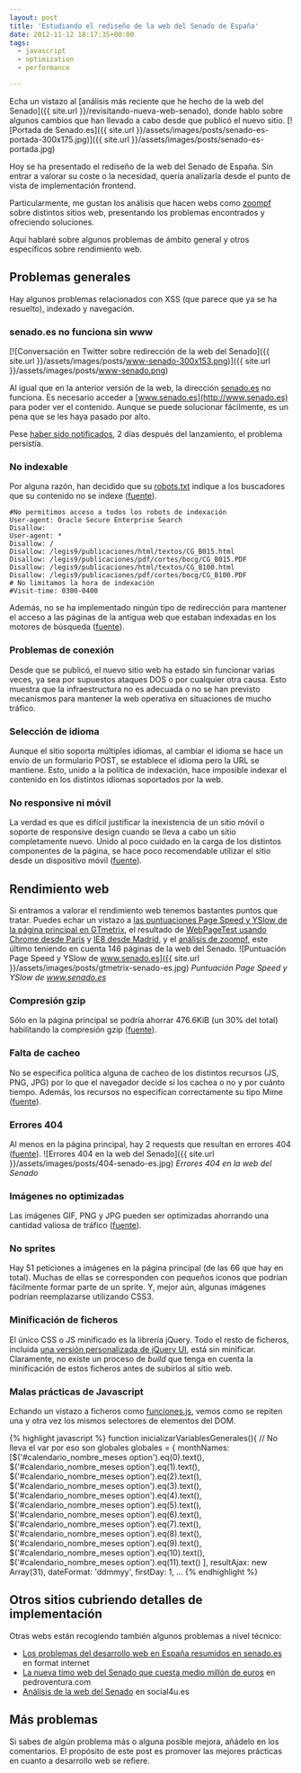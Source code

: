 ```yaml
---
layout: post
title: 'Estudiando el rediseño de la web del Senado de España'
date: 2012-11-12 18:17:35+00:00
tags:
  - javascript
  - optimization
  - performance

---
```


Echa un vistazo al [análisis más reciente que he hecho de la web del Senado]({{ site.url }}/revisitando-nueva-web-senado), donde hablo sobre algunos cambios que han llevado a cabo desde que publicó el nuevo sitio.
[![Portada de Senado.es]({{ site.url }}/assets/images/posts/senado-es-portada-300x175.jpg)]({{ site.url }}/assets/images/posts/senado-es-portada.jpg)

Hoy se ha presentado el rediseño de la web del Senado de España. Sin entrar a valorar su coste o la necesidad, quería analizarla desde el punto de vista de implementación frontend.

Particularmente, me gustan los análisis que hacen webs como [zoompf](http://zoompf.com/blog) sobre distintos sitios web, presentando los problemas encontrados y ofreciendo soluciones.

Aquí hablaré sobre algunos problemas de ámbito general y otros específicos sobre rendimiento web.

## Problemas generales
Hay algunos problemas relacionados con XSS (que parece que ya se ha resuelto), indexado y navegación.

### senado.es no funciona sin www
[![Conversación en Twitter sobre redirección de la web del Senado]({{ site.url }}/assets/images/posts/www-senado-300x153.png)]({{ site.url }}/assets/images/posts/www-senado.png)

Al igual que en la anterior versión de la web, la dirección [senado.es](http://senado.es) no funciona. Es necesario acceder a [www.senado.es](http://www.senado.es) para poder ver el contenido. Aunque se puede solucionar fácilmente, es un pena que se les haya pasado por alto.

Pese [haber sido notificados](https://twitter.com/jmperezperez/status/267910552288911360), 2 días después del lanzamiento, el problema persistía.

### No indexable
Por alguna razón, han decidido que su [robots.txt](http://www.senado.es/robots.txt) indique a los buscadores que su contenido no se indexe ([fuente](https://twitter.com/polpitart/status/267930153592709120)).

```
#No permitimos acceso a todos los robots de indexación
User-agent: Oracle Secure Enterprise Search
Disallow:
User-agent: *
Disallow: /
Disallow: /legis9/publicaciones/html/textos/CG_B015.html
Disallow: /legis9/publicaciones/pdf/cortes/bocg/CG_B015.PDF
Disallow: /legis9/publicaciones/html/textos/CG_B100.html
Disallow: /legis9/publicaciones/pdf/cortes/bocg/CG_B100.PDF
# No limitamos la hora de indexación
#Visit-time: 0300-0400
```

Además, no se ha implementado ningún tipo de redirección para mantener el acceso a las páginas de la antigua web que estaban indexadas en los motores de búsqueda ([fuente](http://formatinternet.wordpress.com/2012/11/12/los-problemas-del-desarrollo-web-en-espana-resumidos-en-senado-es/)).

### Problemas de conexi&#243;n
Desde que se publicó, el nuevo sitio web ha estado sin funcionar varias veces, ya sea por supuestos ataques DOS o por cualquier otra causa. Esto muestra que la infraestructura no es adecuada o no se han previsto mecanismos para mantener la web operativa en situaciones de mucho tráfico.

### Selecci&#243;n de idioma
Aunque el sitio soporta múltiples idiomas, al cambiar el idioma se hace un envío de un formulario POST, se establece el idioma pero la URL se mantiene. Esto, unido a la política de indexación, hace imposible indexar el contenido en los distintos idiomas soportados por la web.

### No responsive ni m&#243;vil
La verdad es que es difícil justificar la inexistencia de un sitio móvil o soporte de responsive design cuando se lleva a cabo un sitio completamente nuevo. Unido al poco cuidado en la carga de los distintos componentes de la página, se hace poco recomendable utilizar el sitio desde un dispositivo móvil ([fuente](http://mobitest.akamai.com/m/results.cgi?testid=121114_K2_5)).

## Rendimiento web
Si entramos a valorar el rendimiento web tenemos bastantes puntos que tratar. Puedes echar un vistazo a [las puntuaciones Page Speed y YSlow de la página principal en GTmetrix](http://gtmetrix.com/reports/www.senado.es/cCUUkJUm), el resultado de [WebPageTest usando Chrome desde París](http://www.webpagetest.org/result/121112_7M_DP6/) y [IE8 desde Madrid](http://www.webpagetest.org/result/121112_RQ_F0H/), y el [análisis de zoompf](http://scans.zoompf.com/s/e2b8609e20721c1548291f3fd94acaed/report.html), este último teniendo en cuenta 146 páginas de la web del Senado.
![Puntuación Page Speed y YSlow de www.senado.es]({{ site.url }}/assets/images/posts/gtmetrix-senado-es.jpg)
_Puntuación Page Speed y YSlow de www.senado.es_

### Compresi&#243;n gzip
Sólo en la página principal se podría ahorrar 476.6KiB (un 30% del total) habilitando la compresión gzip ([fuente](http://gtmetrix.com/reports/www.senado.es/cCUUkJUm)).

### Falta de cacheo
No se especifica política alguna de cacheo de los distintos recursos (JS, PNG, JPG) por lo que el navegador decide si los cachea o no y por cuánto tiempo. Además, los recursos no especifican correctamente su tipo Mime ([fuente](http://gtmetrix.com/reports/www.senado.es/cCUUkJUm)).

### Errores 404
Al menos en la página principal, hay 2 requests que resultan en errores 404 ([fuente](http://www.webpagetest.org/result/121112_7M_DP6/1/details/)).
![Errores 404 en la web del Senado]({{ site.url }}/assets/images/posts/404-senado-es.jpg)
_Errores 404 en la web del Senado_

### Im&#225;genes no optimizadas
Las imágenes GIF, PNG y JPG pueden ser optimizadas ahorrando una cantidad valiosa de tráfico ([fuente](http://scans.zoompf.com/s/e2b8609e20721c1548291f3fd94acaed/report.html#187)).

### No sprites
Hay 51 peticiones a imágenes en la página principal (de las 66 que hay en total). Muchas de ellas se corresponden con pequeños iconos que podrían fácilmente formar parte de un sprite. Y, mejor aún, algunas imágenes podrían reemplazarse utilizando CSS3.

### Minificaci&#243;n de ficheros
El único CSS o JS minificado es la librería jQuery. Todo el resto de ficheros, incluida [una versión personalizada de jQuery UI](http://www.senado.es/web/js/jquery-ui-1.8-custom-v.js), está sin minificar. Claramente, no existe un proceso de _build_ que tenga en cuenta la minificación de estos ficheros antes de subirlos al sitio web.

### Malas pr&#225;cticas de Javascript
Echando un vistazo a ficheros como [funciones.js](http://www.senado.es/web/js/funciones.js), vemos como se repiten una y otra vez los mismos selectores de elementos del DOM.

{% highlight javascript %}
function inicializarVariablesGenerales(){
	// No lleva el var por eso son globales
	globales = {
		monthNames: [$('#calendario_nombre_meses option').eq(0).text(),
					 $('#calendario_nombre_meses option').eq(1).text(),
					 $('#calendario_nombre_meses option').eq(2).text(),
					 $('#calendario_nombre_meses option').eq(3).text(),
					 $('#calendario_nombre_meses option').eq(4).text(),
					 $('#calendario_nombre_meses option').eq(5).text(),
					 $('#calendario_nombre_meses option').eq(6).text(),
					 $('#calendario_nombre_meses option').eq(7).text(),
					 $('#calendario_nombre_meses option').eq(8).text(),
					 $('#calendario_nombre_meses option').eq(9).text(),
					 $('#calendario_nombre_meses option').eq(10).text(),
					 $('#calendario_nombre_meses option').eq(11).text()
					],
		resultAjax: new Array(31),
		dateFormat: 'ddmmyy',
		firstDay: 1,
                ...
{% endhighlight %}

## Otros sitios cubriendo detalles de implementaci&#243;n
Otras webs están recogiendo también algunos problemas a nivel técnico:

- [Los problemas del desarrollo web en España resumidos en senado.es](http://formatinternet.wordpress.com/2012/11/12/los-problemas-del-desarrollo-web-en-espana-resumidos-en-senado-es/) en format internet
- [La nueva timo web del Senado que cuesta medio millón de euros](http://www.pedroventura.com/desarrollo-web/la-nueva-timo-web-del-senado-que-cuesta-medio-millon-de-euros/) en pedroventura.com
- [Análisis de la web del Senado](http://www.social4u.es/analisis-de-la-web-del-senado/) en social4u.es

## M&#225;s problemas
Si sabes de algún problema más o alguna posible mejora, añádelo en los comentarios. El propósito de este post es promover las mejores prácticas en cuanto a desarrollo web se refiere.
